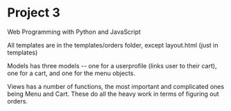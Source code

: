 # Project 3

Web Programming with Python and JavaScript

All templates are in the templates/orders folder, except layout.html (just in templates)

Models has three models -- one for a userprofile (links user to their cart), one for a cart, and one for the menu objects.

Views has a number of functions, the most important and complicated ones being Menu and Cart. These do all the heavy work in terms of figuring out orders.
